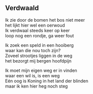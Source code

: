 ---
---

## Verdwaald

Ik zie door de bomen het bos niet meer \
het lijkt hier wel een oerwoud \
Ik verdwaal steeds keer op keer \
loop nog een rondje, ga weer fout

Ik zoek een speld in een hooiberg \
waar kan die nou toch zijn? \
Zoveel strootjes liggen in de weg \
het bezorgt mij bergen hoofdpijn

Ik moet mijn eigen weg er in vinden \
waar een wil is, is een weg \
Eén oog is Koning in het land der blinden  \
maar ik ken hier heg noch steg
